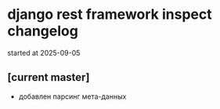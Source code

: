 # django rest framework inspect changelog

started at 2025-09-05

## [current master]
- добавлен парсинг мета-данных